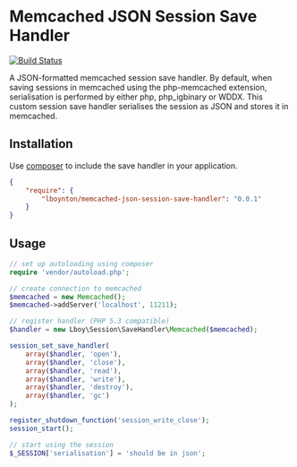 Memcached JSON Session Save Handler
==========

[![Build Status](https://travis-ci.org/lboynton/memcached-json-session-save-handler.png?branch=master)](https://travis-ci.org/lboynton/memcached-json-session-save-handler)

A JSON-formatted memcached session save handler. By default, when saving 
sessions in memcached using the php-memcached extension, serialisation is
performed by either php, php_igbinary or WDDX. This custom session save
handler serialises the session as JSON and stores it in memcached.

Installation
----------
Use [composer](http://getcomposer.org/) to include the save handler in your application.
```json
{
    "require": {
        "lboynton/memcached-json-session-save-handler": "0.0.1"
    }
}
```

Usage
----------
```php
// set up autoloading using composer
require 'vendor/autoload.php';

// create connection to memcached
$memcached = new Memcached();
$memcached->addServer('localhost', 11211);

// register handler (PHP 5.3 compatible)
$handler = new Lboy\Session\SaveHandler\Memcached($memcached);

session_set_save_handler(
    array($handler, 'open'),    
    array($handler, 'close'),
    array($handler, 'read'),
    array($handler, 'write'),
    array($handler, 'destroy'),
    array($handler, 'gc')
);

register_shutdown_function('session_write_close');
session_start();

// start using the session
$_SESSION['serialisation'] = 'should be in json';
```
